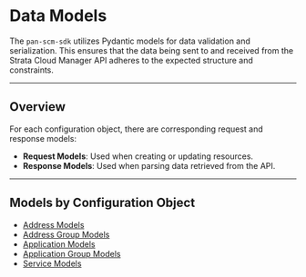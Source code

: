 # Data Models

The `pan-scm-sdk` utilizes Pydantic models for data validation and serialization. This ensures that the data being sent
to and received from the Strata Cloud Manager API adheres to the expected structure and constraints.

---

## Overview

For each configuration object, there are corresponding request and response models:

- **Request Models**: Used when creating or updating resources.
- **Response Models**: Used when parsing data retrieved from the API.

---

## Models by Configuration Object

- [Address Models](models/address_models.md)
- [Address Group Models](models/address_group_models.md)
- [Application Models](models/application_models.md)
- [Application Group Models](models/application_group_models.md)
- [Service Models](models/service_models.md)
